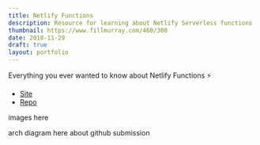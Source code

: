```yaml
---
title: Netlify Functions
description: Resource for learning about Netlify Serverless functions
thumbnail: https://www.fillmurray.com/460/300
date: 2018-11-29
draft: true
layout: portfolio
---
```


Everything you ever wanted to know about Netlify Functions ⚡️

- [Site](https://functions.netlify.com)
- [Repo](https://github.com/netlify-labs/functions-site)

images here

arch diagram here about github submission
